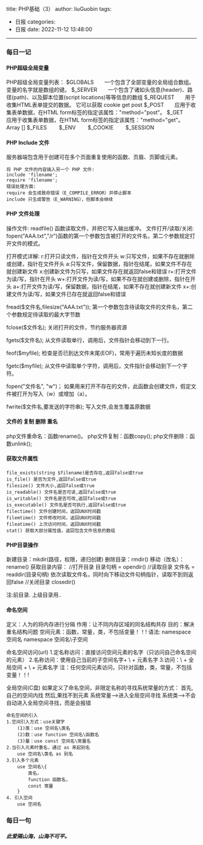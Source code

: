 title: PHP基础（3）
author: liuGuobin
tags:
  - 日报
categories:
  - 日报
date: 2022-11-12 13:48:00
---
### 每日一记
#### PHP超级全局变量
PHP超级全局变量列表：
$GLOBALS　　一个包含了全部变量的全局组合数组。变量的名字就是数组的键。
$_SERVER　　一个包含了诸如头信息(header)、路径(path)、以及脚本位置(script locations)等等信息的数组
$_REQUEST　　用于收集HTML表单提交的数据。
它可以获取 cookie  get  post 
$_POST　　应用于收集表单数据，在HTML form标签的指定该属性："method="post"。
$_GET　　应用于收集表单数据，在HTML form标签的指定该属性："method="get"。
Array []
$_FILES　　
$_ENV　　
$_COOKIE　　
$_SESSION

#### PHP Include 文件
服务器端包含用于创建可在多个页面重复使用的函数、页眉、页脚或元素。
```
将 PHP 文件的内容插入另一个 PHP 文件:
include 'filename';
require 'filename';
错误处理方面:
require 会生成致命错误（E_COMPILE_ERROR）并停止脚本
include 只生成警告（E_WARNING），但脚本会继续
```

#### PHP 文件处理
操作文件:
readfile() 函数读取文件，并把它写入输出缓冲。
文件打开/读取/关闭:
fopen("AAA.txt","/r")函数的第一个参数包含被打开的文件名，第二个参数规定打开文件的模式。

打开模式详解:
r:打开只读文件，指针在文件开头
w:只写文件，如果不存在就删除或创建，指针在文件开头
a:只写文件，保留数据，指针在结尾，如果文件不存在就创建新文件
x:创建新文件为只写，如果文件存在就返回false和错误
r+:打开文件为读/写，指针在开头
w+:打开文件为读/写，如果不存在就创建或删除，指针在开头
a+:打开文件为读/写，保留数据，指针在结尾，如果不存在就创建新文件
x+:创建文件为读/写，如果文件已存在就返回false和错误

fread($文件名,filesize("AAA.txt"));
第一个参数包含待读取文件的文件名，第二个参数规定待读取的最大字节数

fclose($文件名);
关闭打开的文件，节约服务器资源

fgets($文件名);
从文件读取单行，调用后，文件指针会移动到下一行。

feof($myfile);
检查是否已到达文件末尾(EOF)，常用于遍历未知长度的数据

fgetc($myfile);
从文件中读取单个字符，调用后，文件指针会移动到下一个字符。

fopen("文件名", "w")；
如果用来打开不存在的文件，此函数会创建文件，假定文件被打开为写入（w）或增加（a）。

fwrite($文件名,要发送的字符串);
写入文件,会发生覆盖原数据

#### 文件的 复制 删除 重名
php文件重命名：函数rename()。
php文件复制：函数copy();
php文件删除：函数unlink();

#### 获取文件属性
```
file_exists(string $filename)是否存在,返回false或true
is_file() 是否为文件,返回false或true
filesize() 文件大小,返回false或true
is_readable() 文件名是否可读,返回false或true
is_writable() 文件名是否可改,返回false或true
is_executable() 文件名是否可执行,返回false或true
filectime() 文件创建时间，返回UNX时间戳
filemtime() 文件修改时间，返回UNX时间戳
fileatime() 上次访问时间，返回UNX时间戳
stat() 获取大部分属性值，返回包含文件信息的数组
```

#### PHP目录操作
新建目录：mkdir(路径，权限，递归创建)
删除目录：rmdir()
移动（改名）：rename()
获取目录内容：
//打开目录
目录句柄 = opendir()
//读取目录
文件名 = readdir(目录句柄)
依次读取文件名，同时向下移动文件句柄指针，读取不到则返回false
//关闭目录
closedir()

注:前目录. 上级目录用..

#### 命名空间
定义：人为的将内存进行分隔
作用：让不同内存区域的同名结构共存
目的：解决重名结构问题
空间元素：函数，常量，类，不包括变量！！!
语法:
namespace 空间名
namespace 空间名\子空间

命名空间访问(url)
1.定名称访问：直接访问空间元素的名字（只访问自己命名空间的元素）
2.名称访问：使用自己当前的子空间名字+ \ + 元素名字
3.访问：\ + 全局空间 + \  +  元素名字
注：任何空间元素访问，只针对函数，类，常量，不包括变量！！!

全局空间(C盘)
如果定义了命名空间，非限定名称的寻找系统常量的方式：
首先,自己的空间内找
然后,果找不到元素
系统常量-->进入全局空间寻找
系统类-->不会自动进入全局空间寻找，而是会报错
```
命名空间的引入
1.空间引入方式：use关键字
	(1)类：use 空间名\类名
	(2)数：use function 空间名\函数名
	(3)量：use const 空间名\常量名
2.当引入元素时重名，通过 as 来起别名
    use 空间名\类名 as 别名
3.引入多个元素
	use 空间名\{
		类名，
		function 函数名，
		const 常量
	}   	
4. 引入空间
    use 空间名
```

### 每日一句
##### 此爱隔山海，山海不可平。